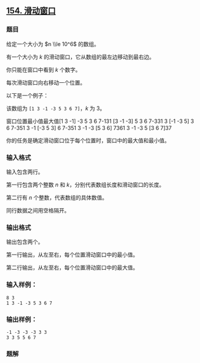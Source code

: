 ## [154\. 滑动窗口](https://www.acwing.com/problem/content/156/)

### 题目

给定一个大小为 $n \\le 10^6$ 的数组。

有一个大小为 $k$ 的滑动窗口，它从数组的最左边移动到最右边。

你只能在窗口中看到 $k$ 个数字。

每次滑动窗口向右移动一个位置。

以下是一个例子：

该数组为 `[1 3 -1 -3 5 3 6 7]`，$k$ 为 $3$。

窗口位置最小值最大值[1 3 -1] -3 5 3 6 7-131 [3 -1 -3] 5 3 6 7-331 3 [-1 -3 5] 3 6 7-351 3 -1 [-3 5 3] 6 7-351 3 -1 -3 [5 3 6] 7361 3 -1 -3 5 [3 6 7]37

你的任务是确定滑动窗口位于每个位置时，窗口中的最大值和最小值。

### 输入格式

输入包含两行。

第一行包含两个整数 $n$ 和 $k$，分别代表数组长度和滑动窗口的长度。

第二行有 $n$ 个整数，代表数组的具体数值。

同行数据之间用空格隔开。

### 输出格式

输出包含两个。

第一行输出，从左至右，每个位置滑动窗口中的最小值。

第二行输出，从左至右，每个位置滑动窗口中的最大值。

### 输入样例：

```
8 3
1 3 -1 -3 5 3 6 7
```

### 输出样例：

```
-1 -3 -3 -3 3 3
3 3 5 5 6 7
```

### 题解

